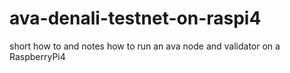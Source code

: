 # ava-denali-testnet-on-raspi4
short how to and notes how to run an ava node and validator on a RaspberryPi4
